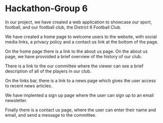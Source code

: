 # Hackathon-Group 6

In our project, we have created a web application to showcase our sport, football, and our football club, the District 6 Football Club.

We have created a home page to welcome users to the website, with social media links, a privacy policy and a contact us link at the bottom of the page.

On the home page there is a link to the about us page. On the about us page, we have provoided a brief overview of the history of our club.

There is a link to the our committee where the viewer can see a brief description of all of the players in our club.

On the links bar, there is a link to a news page which gives the user access to recent news articles.

We have implented a sign up page where the user can sign up to an email newsletter.

Finally there is a contact us page, where the user can enter their name and email, and send a message to the committee.
